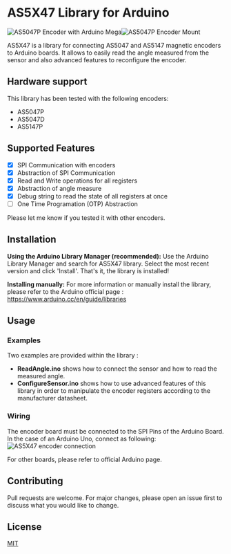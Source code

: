 

# AS5X47 Library for Arduino
![AS5047P Encoder with Arduino Mega](extras/images/encoderWithArduino.jpg?raw=true "Encoder with Arduino Mega")![AS5047P Encoder Mount](extras/images/encoderMount.jpg?raw=true "AS5047P Encoder")

AS5X47 is a library for connecting AS5047 and AS5147 magnetic encoders to Arduino boards. It allows to easily read the angle measured from the sensor and also advanced features to reconfigure the encoder.

## Hardware support
This library has been tested with the following encoders:

 - AS5047P
 - AS5047D
 - AS5147P

## Supported Features

 - [x] SPI Communication with encoders
 - [x] Abstraction of SPI Communication
 - [x] Read and Write operations for all registers
 - [x] Abstraction of angle measure
 - [x] Debug string to read the state of all registers at once
 - [ ] One Time Programation (OTP) Abstraction

Please let me know if you tested it with other encoders.

## Installation
**Using the Arduino Library Manager (recommended):** 
Use the Arduino Library Manager and search for AS5X47 library. Select the most recent version and click 'Install'. That's it, the library is installed!

**Installing manually:**
For more information or manually install the library, please refer to the Arduino official page : https://www.arduino.cc/en/guide/libraries

## Usage
### Examples
Two examples are provided within the library :

 - **ReadAngle.ino**  shows how to connect the sensor and how to read the measured angle.
 - **ConfigureSensor.ino** shows how to use advanced features of this library in order to manipulate the encoder registers according to the manufacturer datasheet. 
 
### Wiring
The encoder board must be connected to the SPI Pins of the Arduino Board. In the case of an Arduino Uno, connect as following:
![AS5X47 encoder connection](extras/images/wiring.jpg?raw=true "Wiring with an Arduino Uno")

For other boards, please refer to official Arduino page.

## Contributing
Pull requests are welcome. For major changes, please open an issue first to discuss what you would like to change.



## License
[MIT](https://choosealicense.com/licenses/mit/)
